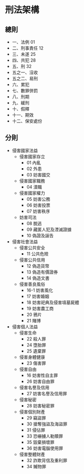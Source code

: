 # 刑法架構

## 總則

* 一、法例 01
* 二、刑事責任 12
* 三、未遂 25
* 四、共犯 28
* 五、刑 32
* 五之一、沒收
* 五之二、易刑
* 六、累犯
* 七、數罪併罰
* 八、刑期
* 九、緩刑
* 十、假釋
* 十一、期效
* 十二、保安處份

## 分則

* 侵害國家法益
  * 侵害國家存立
    * 01 內亂
    * 02 外患
    * 03 妨害國交
  * 侵害國家職務
    * 04 瀆職
  * 侵害國家權力
    * 05 妨害公務
    * 06 妨害投票
    * 07 妨害秩序
  * 妨害司法
    * 08 脫逃
    * 09 藏匿人犯及湮滅證據
    * 10 偽證及誣告
* 侵害社會法益
  * 侵害公共安全
    * 11 公共危險
  * 侵害公共信用
    * 12 偽造貨幣
    * 13 偽造有價證券
    * 14 偽造文書
  * 侵害善良風俗
    * 16-1 妨害風化
    * 17 妨害婚姻
    * 18 妨害祀典及侵害墳墓屍體
    * 19 妨害農工商
    * 20 鴉片
    * 21 賭博
* 侵害個人法益
  * 侵害生命
    * 22 殺人罪
    * 24 墮胎罪
    * 25 遺棄罪
  * 侵害身體健康
    * 23 傷害罪
  * 侵害自由
    * 16 妨害性自主罪
    * 26 妨害自由罪
  * 侵害名譽及信用
    * 27 妨害名譽及信用罪
  * 侵害秘密
    * 28 妨害秘密罪
  * 侵害個別財產
    * 29 竊盜罪
    * 30 搶奪強盜及海盜罪
    * 31 侵佔罪
    * 33 恐嚇擄人勒贖罪
    * 35 毀棄損壞罪
    * 36 妨害電腦使用罪
  * 侵害整體財產
    * 32 詐欺背信及重利罪
    * 34 贓物罪
